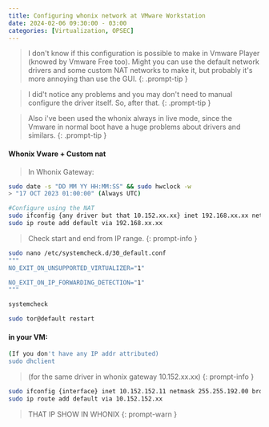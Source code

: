 ```yaml
---
title: Configuring whonix network at VMware Workstation
date: 2024-02-06 09:30:00 - 03:00
categories: [Virtualization, OPSEC]
---
```

>I don't know if this configuration is possible to make in Vmware Player (knowed by Vmware Free too). Might you can use the default network drivers and some custom NAT networks to make it, but probably it's more annoying than use the GUI.
{: .prompt-tip } 

>I did't notice any problems and you may don't need to manual configure the driver itself. So, after that.
{: .prompt-tip } 

> Also i've been used the whonix always in live mode, since the Vmware in normal boot have a huge problems about drivers and similars.
{: .prompt-tip } 

#### Whonix Vware + Custom nat

> In Whonix Gateway:
```bash
sudo date -s "DD MM YY HH:MM:SS" && sudo hwclock -w
> "17 OCT 2023 01:00:00" (Always UTC)
```
```bash
#Configure using the NAT
sudo ifconfig {any driver but that 10.152.xx.xx} inet 192.168.xx.xx netmask 255.255.255.0 broadcast 192.168.xx.255
sudo ip route add default via 192.168.xx.xx
```
> Check start and end from IP range.
{: prompt-info }
```bash
sudo nano /etc/systemcheck.d/30_default.conf
"""
NO_EXIT_ON_UNSUPPORTED_VIRTUALIZER="1"

NO_EXIT_ON_IP_FORWARDING_DETECTION="1"
"""
```
```bash
systemcheck

sudo tor@default restart
```
#### in your VM:
```bash
(If you don't have any IP addr attributed)
sudo dhclient
````
> (for the same driver in whonix gateway 10.152.xx.xx)
{: prompt-info }
```bash
sudo ifconfig {interface} inet 10.152.152.11 netmask 255.255.192.00 broadcast 10.152.191.255
sudo ip route add default via 10.152.152.xx
```
>THAT IP SHOW IN WHONIX
{: prompt-warn }
